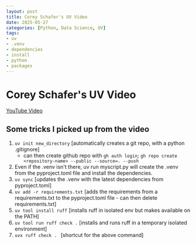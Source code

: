 ```yaml
---
layout: post
title: Corey Schafer's UV Video
date: 2025-05-27
categories: [Python, Data Science, UV]
tags:
- uv
- .venv
- dependencies
- install
- python
- packages
---
```


# Corey Schafer's UV Video

[YouTube Video](https://www.youtube.com/watch?v=AMdG7IjgSPM&t=2s)

## Some tricks I picked up from the video

1. ```uv init new_directory``` [automatically creates a git repo, with a python .gitignore]
    - can then create github repo with ```gh auth login```; ```gh repo create <repository-name> --public --source=. --push``` 
2. Even if the .venv isn't there, uv run myscript.py will create the .venv from the pyproject.toml file and install the dependencies.
3. ```uv sync``` [updates the .venv with the latest dependencies from pyproject.toml]
4. ```uv add -r requirements.txt``` [adds the requirements from a requirements.txt to the pyproject.toml file - can then delete requirements.txt]
5. ```uv tool install ruff``` [installs ruff in isolated env but makes available on the PATH]
6. ```uv tool run ruff check .``` [installs and runs ruff in a temporary isolated environment]
7. ```uvx ruff check . ``` [shortcut for the above command]
